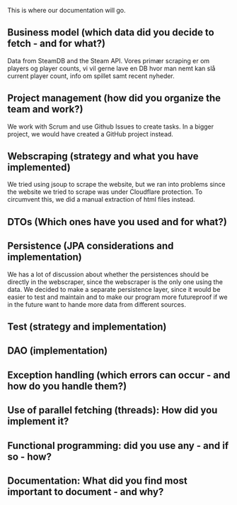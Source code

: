 This is where our documentation will go.

## Business model (which data did you decide to fetch - and for what?)
Data from SteamDB and the Steam API. Vores primær scraping er om players og player counts, vi vil gerne lave en DB hvor man nemt kan slå current player count, info om spillet samt recent nyheder.
    
## Project management (how did you organize the team and work?)
    
We work with Scrum and use Github Issues to create tasks. In a bigger project, we would have created a GitHub project instead.
    
## Webscraping (strategy and what you have implemented)
We tried using jsoup to scrape the website, but we ran into problems since the website we tried to scrape was under Cloudflare protection.
To circumvent this, we did a manual extraction of html files instead.
## DTOs (Which ones have you used and for what?)
## Persistence (JPA considerations and implementation)
We has a lot of discussion about whether the persistences should be directly in the webscraper, since the webscraper is the only one using the data. We decided to make a separate persistence layer, since it would be easier to test and maintain and to make our program more futureproof if we in the future want to hande more data from different sources.
## Test (strategy and implementation)
## DAO (implementation)
## Exception handling (which errors can occur - and how do you handle them?)
## Use of parallel fetching (threads): How did you implement it?
## Functional programming: did you use any - and if so - how?
## Documentation: What did you find most important to document - and why?
